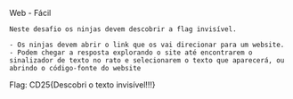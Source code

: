 Web - Fácil

    Neste desafio os ninjas devem descobrir a flag invisível.

    - Os ninjas devem abrir o link que os vai direcionar para um website.
    - Podem chegar a resposta explorando o site até encontrarem o sinalizador de texto no rato e selecionarem o texto que aparecerá, ou abrindo o código-fonte do website

Flag: CD25{Descobri o texto invisível!!!}
